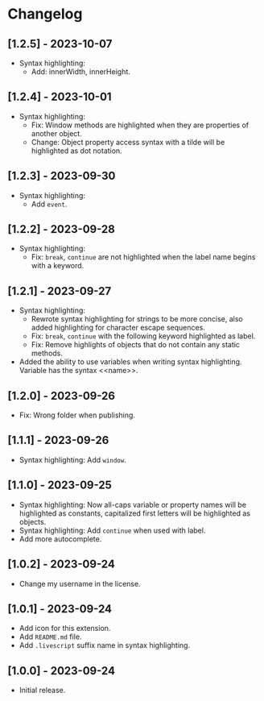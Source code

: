# Changelog

## [1.2.5] - 2023-10-07

- Syntax highlighting:
  + Add: innerWidth, innerHeight.

## [1.2.4] - 2023-10-01

- Syntax highlighting:
  + Fix: Window methods are highlighted when they are properties of another object.
  + Change: Object property access syntax with a tilde will be highlighted as dot notation.

## [1.2.3] - 2023-09-30

- Syntax highlighting:
  + Add `event`.

## [1.2.2] - 2023-09-28

- Syntax highlighting:
  + Fix: `break`, `continue` are not highlighted when the label name begins with a keyword.

## [1.2.1] - 2023-09-27

- Syntax highlighting:
  + Rewrote syntax highlighting for strings to be more concise, also added highlighting for character escape sequences.
  + Fix: `break`, `continue` with the following keyword highlighted as label.
  + Fix: Remove highlights of objects that do not contain any static methods.
- Added the ability to use variables when writing syntax highlighting. Variable has the syntax &lt;&lt;name&gt;&gt;.

## [1.2.0] - 2023-09-26

- Fix: Wrong folder when publishing.

## [1.1.1] - 2023-09-26

- Syntax highlighting: Add `window`.

## [1.1.0] - 2023-09-25

- Syntax highlighting: Now all-caps variable or property names will be highlighted as constants, capitalized first letters will be highlighted as objects.
- Syntax highlighting: Add `continue` when used with label.
- Add more autocomplete.

## [1.0.2] - 2023-09-24

- Change my username in the license.

## [1.0.1] - 2023-09-24

- Add icon for this extension.
- Add `README.md` file.
- Add `.livescript` suffix name in syntax highlighting.

## [1.0.0] - 2023-09-24

- Initial release.

